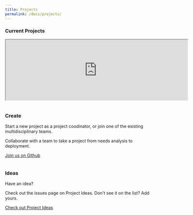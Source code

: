 ```yaml
---
title: Projects
permalink: /docs/projects/
---
```


<div class="row">
  <div class="col-sm-12">
    <h3 class="text-center">Current Projects</h3>
    <div class="iframe-container"><iframe width="600" height="200" src="https://docs.google.com/document/d/e/2PACX-1vRxyQGbgNroYwpQVPIPYV-EhGFAJMMWa__pqx2Ou6CqbJ9VEaWZWnYHQUqLWrg_pe0pprvs2Y_ajPm_/pub?embedded=true"></iframe>
  </div>
  <div class="col-sm-6">
    <h1 class="text-center"><i class="fa fa-code-fork" aria-hidden="true"></i></h1>
    <h3 class="text-center">Create</h3>
    <p>
    Start a new project as a project coodinator, or join one of the existing multidisciplinary teams. </p>
    <p>
    Collaborate with a team to take a project from needs analysis to deployment.</p>
    <p><a class="btn btn-primary btn-lg" href="https://github.com/codeforsanjose" role="button">Join us on Github</a></p>
  </div>  
  <div class="col-sm-6">
    <h1 class="text-center"><i class="fa fa-lightbulb-o" aria-hidden="true"></i></h1>
    <h3 class="text-center">Ideas</h3>
    <p>
      Have an idea? 
    </p>
    <p>
      Check out the issues page on Project Ideas. Don't see it on the list? Add yours.</p>
    <p><a class="btn btn-primary btn-lg" href="https://github.com/codeforsanjose/Project-Ideas/issues" role="button">Check out Project Ideas</a></p>
  </div>  
</div> 
